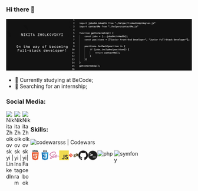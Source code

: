 ### Hi there 👋
<img src="https://raw.githubusercontent.com/nikkizol/nikkizol/master/git%20black%20and%20white.jpg" alt="banner that says NIKITA ZHOLKOVSKYI - On the way of becoming Full-stack developer!">

- 🌱 Currently studying at BeCode;
- 🤔 Searching for an internship;

### Social Media:

[<img align="left" alt="NikitaZholkovskyi | LinkedIn" width="22px" src="https://cdn.jsdelivr.net/npm/simple-icons@v3/icons/linkedin.svg" />][linkedin]
[<img align="left" alt="NikitaZholkovskyi | Instagram" width="22px" src="https://cdn.jsdelivr.net/npm/simple-icons@v3/icons/instagram.svg" />][instagram]
[<img align="left" alt="NikitaZholkovskyi| Facebook" width="22px" src="https://cdn.jsdelivr.net/npm/simple-icons@v3/icons/facebook.svg" />][facebook]

<br />

### Skills:

[<img align="left" alt="codewarsss | Codewars" width="auto" src="https://www.codewars.com/users/nikkizol/badges/small" />][codewars]
<br/>

<img align="left" alt="HTML5" width="26px" src="https://raw.githubusercontent.com/github/explore/80688e429a7d4ef2fca1e82350fe8e3517d3494d/topics/html/html.png" />
<img align="left" alt="CSS3" width="26px" src="https://raw.githubusercontent.com/github/explore/80688e429a7d4ef2fca1e82350fe8e3517d3494d/topics/css/css.png" />
<img align="left" alt="Sass" width="26px" src="https://raw.githubusercontent.com/github/explore/80688e429a7d4ef2fca1e82350fe8e3517d3494d/topics/sass/sass.png" />
<img align="left" alt="JavaScript" width="26px" src="https://raw.githubusercontent.com/github/explore/80688e429a7d4ef2fca1e82350fe8e3517d3494d/topics/javascript/javascript.png" />
<img align="left" alt="Git" width="26px" src="https://raw.githubusercontent.com/github/explore/80688e429a7d4ef2fca1e82350fe8e3517d3494d/topics/git/git.png" />
<img align="left" alt="GitHub" width="26px" src="https://raw.githubusercontent.com/github/explore/78df643247d429f6cc873026c0622819ad797942/topics/github/github.png" />
<img align="left" alt="terminal" width="26px" src="https://raw.githubusercontent.com/github/explore/80688e429a7d4ef2fca1e82350fe8e3517d3494d/topics/terminal/terminal.png" />
<img align="left" alt="php" width="45px" src="https://upload.wikimedia.org/wikipedia/commons/2/27/PHP-logo.svg" />
<img align="left" alt="symfony" width="70px" src="https://camo.githubusercontent.com/5f629ca13dac6ce46fb0ba69780cf8480f753143d768a99750716bd75ed01c4a/68747470733a2f2f73796d666f6e792e636f6d2f6c6f676f732f73796d666f6e795f626c61636b5f30322e737667" />
<br />

[instagram]: https://www.instagram.com/nikita_zhol/
[linkedin]: https://www.linkedin.com/in/mykyta-zholkovskyi-66b087173/
[facebook]: https://www.facebook.com/amthau
[codewars]: https://www.codewars.com/users/nikkizol
